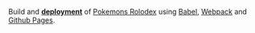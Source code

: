 Build and [**deployment**](https://pathei-kosmos.github.io/pokemons-rolodex/) of [Pokemons Rolodex](https://github.com/pathei-kosmos/pokemons-rolodex) using [Babel](https://babeljs.io/), [Webpack](https://webpack.js.org/) and [Github Pages](https://pages.github.com/).
